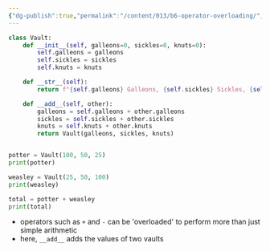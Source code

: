 ```yaml
---
{"dg-publish":true,"permalink":"/content/013/b6-operator-overloading/","noteIcon":"1","created":"2025-08-20T11:00:43.606+01:00","updated":"2025-08-20T11:03:46.556+01:00"}
---
```


```python
class Vault:
    def __init__(self, galleons=0, sickles=0, knuts=0):
        self.galleons = galleons
        self.sickles = sickles
        self.knuts = knuts

    def __str__(self):
        return f"{self.galleons} Galleons, {self.sickles} Sickles, {self.knuts} Knuts"

    def __add__(self, other):
        galleons = self.galleons + other.galleons
        sickles = self.sickles + other.sickles
        knuts = self.knuts + other.knuts
        return Vault(galleons, sickles, knuts)


potter = Vault(100, 50, 25)
print(potter)

weasley = Vault(25, 50, 100)
print(weasley)

total = potter + weasley
print(total)
```

- operators such as `+` and `-` can be 'overloaded' to perform more than just simple arithmetic
- here, `__add__` adds the values of two vaults
